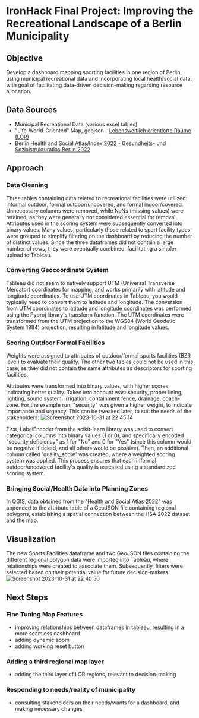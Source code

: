 # IronHack Final Project: Improving the Recreational Landscape of a Berlin Municipality

## Objective
Develop a dashboard mapping sporting facilities in one region of Berlin, using municipal recreational data and incorporating local health/social data, with goal of facilitating data-driven decision-making regarding resource allocation.

## Data Sources
- Municipal Recreational Data (various excel tables)
- "Life-World-Oriented" Map, geojson - [Lebensweltlich orientierte Räume (LOR)](https://daten.odis-berlin.de/de/dataset/lor_planungsgraeume/)
- Berlin Health and Social Atlas/Index 2022 - [Gesundheits- und Sozialstrukturatlas Berlin 2022](https://daten.berlin.de/datensaetze/gesundheits-und-sozialstrukturatlas-berlin-2022-indexwerte-auf-ebene-der-prognoseräume)

## Approach
### Data Cleaning
Three tables containing data related to recreational facilities were utilized: informal outdoor, formal outdoor/uncovered, and formal indoor/covered. Unnecessary columns were removed, while NaNs (missing values) were retained, as they were generally not considered essential for removal. Attributes used in the scoring system were subsequently converted into binary values. Many values, particularly those related to sport facility types, were grouped to simplify filtering on the dashboard by reducing the number of distinct values. Since the three dataframes did not contain a large number of rows, they were eventually combined, facilitating a simpler upload to Tableau.

### Converting  Geocoordinate System
Tableau did not seem to natively support UTM (Universal Transverse Mercator) coordinates for mapping, and works primarily with latitude and longitude coordinates. To use UTM coordinates in Tableau, you would typically need to convert them to latitude and longitude. The conversion from UTM coordinates to latitude and longitude coordinates was performed using the Pyproj library's transform function. The UTM coordinates were transformed from the UTM projection to the WGS84 (World Geodetic System 1984) projection, resulting in latitude and longitude values.

### Scoring Outdoor Formal Facilities
Weights were assigned to attributes of outdoor/formal sports facilities (BZR level) to evaluate their quality. The other two tables could not be used in this case, as they did not contain the same attributes as descriptors for sporting facilities. 

Attributes were transformed into binary values, with higher scores indicating better quality. Taken into account was: security, proper lining, lighting, sound system, irrigation, containment fence, drainage, coach-zone. For the example run, "security" was given a higher weight, to indicate importance and urgency. This can be tweaked later, to suit the needs of the stakeholders:
![Screenshot 2023-10-31 at 22 45 14](https://github.com/JaydaBubel/IronHack_FinalProject/assets/129682724/ce0b2447-fe18-4787-a821-33ce24f07463)

First, LabelEncoder from the scikit-learn library was used to convert categorical columns into binary values (1 or 0), and specifically encoded "security deficiency" as 1 for "No" and 0 for "Yes" (since this column would be negative if ticked, and all others would be positive). Then, an additional column called 'quality_score' was created, where a weighted scoring system was applied. This process ensures that each informal outdoor/uncovered facility's quality is assessed using a standardized scoring system.

### Bringing Social/Health Data into Planning Zones
In QGIS, data obtained from the "Health and Social Atlas 2022" was appended to the attribute table of a GeoJSON file containing regional polygons, establishing a spatial connection between the HSA 2022 dataset and the map.

## Visualization
The new Sports Facilities dataframe and two GeoJSON files containing the different regional polygon data were imported into Tableau, where relationships were created to associate them. Subsequently, filters were selected based on their potential value for future decision-makers.
![Screenshot 2023-10-31 at 22 40 50](https://github.com/JaydaBubel/IronHack_FinalProject/assets/129682724/d1e033a2-bfaa-4d84-937f-64b94feac21f)

## Next Steps
### Fine Tuning Map Features
- improving relationships between dataframes in tableau, resulting in a more seamless dashboard
- adding dynamic zoom
- adding working reset button
  
### Adding a third regional map layer
- adding the third layer of LOR regions, relevant to decision-making
  
### Responding to needs/reality of municipality
- consulting stakeholders on their needs/wants for a dashboard, and making necessary changes


